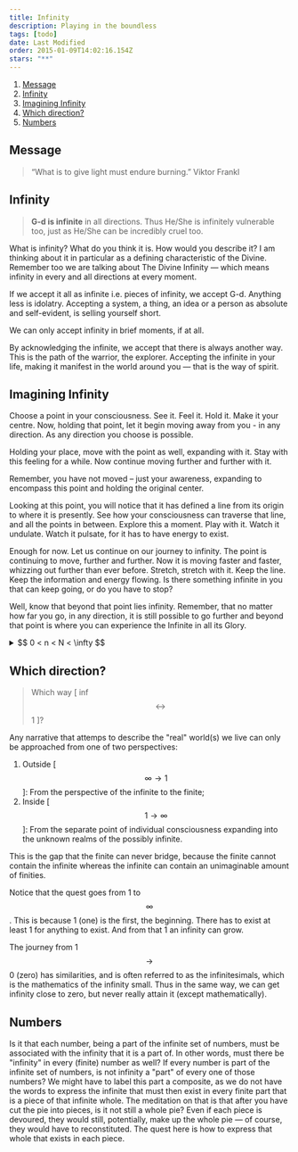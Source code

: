 ```yaml
---
title: Infinity
description: Playing in the boundless
tags: [todo]
date: Last Modified
order: 2015-01-09T14:02:16.154Z
stars: "**"
---
```


1. [Message](#message)
2. [Infinity](#infinity)
3. [Imagining Infinity](#imagining-infinity)
4. [Which direction?](#which-direction)
5. [Numbers](#numbers)

## Message

> “What is to give light must endure burning.” Viktor Frankl

## Infinity

> **G-d is infinite** in all directions. Thus He/She is infinitely vulnerable too, just as He/She can be incredibly cruel too.

What is infinity? What do you think it is. How would you describe it? I am thinking about it in particular as a defining characteristic of the Divine. Remember too we are talking about The Divine Infinity &mdash; which means infinity in every and all directions at every moment.

If we accept it all as infinite i.e. pieces of infinity, we accept G-d. Anything less is idolatry. Accepting a system, a thing, an idea or a person as absolute and self-evident, is selling yourself short.

We can only accept infinity in brief moments, if at all.

By acknowledging the infinite, we accept that there is always another way. This is the path of the warrior, the explorer. Accepting the infinite in your life, making it manifest in the world around you &mdash; that is the way of spirit.

## Imagining Infinity

Choose a point in your consciousness. See it. Feel it. Hold it. Make it your centre. Now, holding that point, let it begin moving away from you - in any direction. As any direction you choose is possible.

Holding your place, move with the point as well, expanding with it. Stay with this feeling for a while. Now continue moving further and further with it.

Remember, you have not moved – just your awareness, expanding to encompass this point and holding the original center.

Looking at this point, you will notice that it has defined a line from its origin to where it is presently. See how your consciousness can traverse that line, and all the points in between. Explore this a moment. Play with it. Watch it undulate. Watch it pulsate, for it has to have energy to exist.

Enough for now. Let us continue on our journey to infinity. The point is continuing to move, further and further. Now it is moving faster and faster, whizzing out further than ever before. Stretch, stretch with it. Keep the line. Keep the information and energy flowing. Is there something infinite in you that can keep going, or do you have to stop?

Well, know that beyond that point lies infinity. Remember, that no matter how far you go, in any direction, it is still possible to go further and beyond that point is where you can experience the Infinite in all its Glory.

<details>
<summary class='button is-outlined'>
 $$ 0 < n < N < \infty $$ &nbsp;<i class='fa fa-solid fa-caret-down'></i>
</summary>
<p>
No matter how large $$ N $$ is, even choosing the highest number you can imagine for this $$ N $$, these is always another number, say $$ N+1 $$, that is larger than $$ N $$, but less than $$\infty$$. This is a simple definition of infinity: as the "number" that is always larger than the largest number we can think of.
</p>
</details>

## Which direction?

> Which way [ inf $$\leftrightarrow$$ 1 ]?

Any narrative that attemps to describe the "real" world(s) we live can only be approached from one of two perspectives:

1. Outside [ $$ \infty \rightarrow 1 $$]:
   From the perspective of the infinite to the finite;
2. Inside [ $$ 1 \rightarrow \infty $$ ]:
   From the separate point of individual consciousness expanding into the unknown realms of the possibly infinite.

This is the gap that the finite can never bridge, because the finite cannot contain the infinite whereas the infinite can contain an unimaginable amount of finities.

Notice that the quest goes from 1 to $$\infty$$. This is because 1 (one) is the first, the beginning. There has to exist at least 1 for anything to exist. And from that 1 an infinity can grow.

The journey from 1 $$\rightarrow$$ 0 (zero) has similarities, and is often referred to as the infinitesimals, which is the mathematics of the infinity small. Thus in the same way, we can get infinity close to zero, but never really attain it (except mathematically).

## Numbers

Is it that each number, being a part of the infinite set of numbers, must be associated with the infinity that it is a part of. In other words, must there be "infinity" in every (finite) number as well? If every number is part of the infinite set of numbers, is not infinity a "part" of every one of those numbers? We might have to label this part a composite, as we do not have the words to express the infinite that must then exist in every finite part that is a piece of that infinite whole. The meditation on that is that after you have cut the pie into pieces, is it not still a whole pie? Even if each piece is devoured, they would still, potentially, make up the whole pie &mdash; of course, they would have to reconstituted. The quest here is how to express that whole that exists in each piece.
